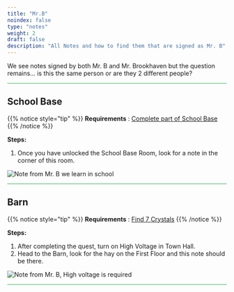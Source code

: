 ```yaml
---
title: "Mr.B"
noindex: false
type: "notes"
weight: 2
draft: false
description: "All Notes and how to find them that are signed as Mr. B"
---
```



We see notes signed by both Mr. B and Mr. Brookhaven but the question remains... is this the same person or are they 2 different people?

<hr style="background-color: #28b44c" size=8>

## School Base

{{% notice style="tip" %}}
**Requirements** : [Complete part of School Base](/lore/quests/school_base)
{{% /notice %}}

**Steps:**

1. Once you have unlocked the School Base Room, look for a note in the corner of this room.

![Note from Mr. B we learn in school](/images/bh/mrb_school_base.jpg) 

<hr style="background-color: #28b44c" size=8>

## Barn

{{% notice style="tip" %}}
**Requirements** : [Find 7 Crystals](/lore/quests/find_7_crystals)
{{% /notice %}}

**Steps:**

1. After completing the quest, turn on High Voltage in Town Hall.
2. Head to the Barn, look for the hay on the First Floor and this note should be there. 

![Note from Mr. B, High voltage is required](/images/bh/mrb_barn.png) 

<hr style="background-color: #28b44c" size=8>

